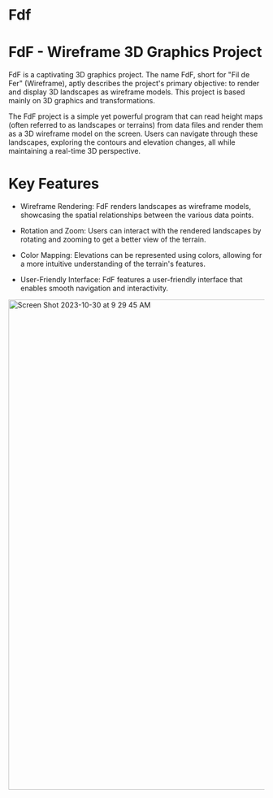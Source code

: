 # Fdf

# FdF - Wireframe 3D Graphics Project
FdF is a captivating 3D graphics project. The name FdF, short for "Fil de Fer" (Wireframe), aptly describes the project's primary objective: to render and display 3D landscapes as wireframe models. This project is based mainly on 3D graphics and transformations.

The FdF project is a simple yet powerful program that can read height maps (often referred to as landscapes or terrains) from data files and render them as a 3D wireframe model on the screen. Users can navigate through these landscapes, exploring the contours and elevation changes, all while maintaining a real-time 3D perspective.

# Key Features

* Wireframe Rendering: FdF renders landscapes as wireframe models, showcasing the spatial relationships between the various data points.

* Rotation and Zoom: Users can interact with the rendered landscapes by rotating and zooming to get a better view of the terrain.

* Color Mapping: Elevations can be represented using colors, allowing for a more intuitive understanding of the terrain's features.

* User-Friendly Interface: FdF features a user-friendly interface that enables smooth navigation and interactivity.

<img width="964" alt="Screen Shot 2023-10-30 at 9 29 45 AM" src="https://github.com/ayshafarheen/Fdf/assets/64208210/6c87e582-6f49-46a2-ae36-7c09db56a2ac">
